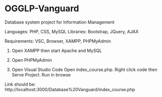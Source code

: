 # OGGLP-Vanguard
Database system project for Information Management

Languages: PHP, CSS, MySQL
Libraries: Bootstrap, JQuery, AJAX

Requirements: VSC, Browser, XAMPP, PHPMyAdmin

1. Open XAMPP then start Apache and MySQL

2. Open PHPMyAdmin

3. Open Visual Studio Code
Open index_course.php.
Right click code then Serve Project. Run in browse

Link should be: http://localhost:3000/Database%20Vanguard/index_course.php
